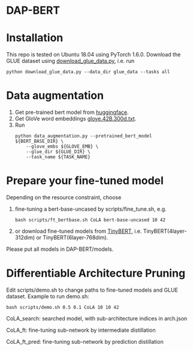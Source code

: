 # DAP-BERT

# Installation
This repo is tested on Ubuntu 18.04 using PyTorch 1.6.0.
Download the GLUE dataset using [download_glue_data.py](https://gist.github.com/W4ngatang/60c2bdb54d156a41194446737ce03e2e), i.e. run
```
python download_glue_data.py --data_dir glue_data --tasks all
```

# Data augmentation
1. Get pre-trained bert model from [huggingface](https://huggingface.co/bert-base-uncased/tree/main).
2. Get GloVe word embeddings [glove.42B.300d.txt](https://nlp.stanford.edu/data/glove.42B.300d.zip).
3. Run 
    ```
    python data_augmentation.py --pretrained_bert_model ${BERT_BASE_DIR} \
        --glove_embs ${GLOVE_EMB} \
        --glue_dir ${GLUE_DIR} \  
        --task_name ${TASK_NAME}
    ```

# Prepare your fine-tuned model
Depending on the resource constraint, choose
1. fine-tuning a bert-base-uncased by scripts/fine_tune.sh, e.g.
    ```
    bash scripts/ft_bertbase.sh CoLA bert-base-uncased 10 42
    ```

2. or download fine-tuned models from [TinyBERT](https://github.com/huawei-noah/Pretrained-Language-Model/tree/master/TinyBERT), i.e. TinyBERT(4layer-312dim) or TinyBERT(6layer-768dim).

Please put all models in DAP-BERT/models.

# Differentiable Architecture Pruning
Edit scripts/demo.sh to change paths to fine-tuned models and GLUE dataset. 
Example to run demo.sh:
```
bash scripts/demo.sh 0.5 0.1 CoLA 10 10 42
```

CoLA_search: searched model, with sub-architecture indices in arch.json

CoLA_ft: fine-tuning sub-network by intermediate distillation

CoLA_ft_pred: fine-tuning sub-network by prediction distillation 
